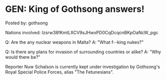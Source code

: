 # GEN: King of Gothsong answers!

Posted by: gothsong

Nations involved: lzsrw38fKmtLXCV9sJHwxPD0CqDcqcnBKpOaNcW_pgc

Q: Are the any nuclear weapons in Malta?
A: "What f--king nukes?"

Q: Is there any plans for invasion of surrounding countries or alike?
A: "Why would there be?"

Reporter Nuw Schalson is currently kept under investigation by Gothsong's Royal Special Police Forces, alias "The Fetunesians".